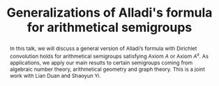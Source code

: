 ---
agnt_event: true
event_name: Algebra, Geometry, and Number Theory Seminar 
event_organization: University of South Carolina 
event_url: https://www.scagnt.org/seminar/2021/
event_date: 2021-04-23
time: 3:30-4:30pm
speaker: 
  first: Ning
  middle: 
  last: Ma
speaker_url:
speaker_affiliation: SUNY Buffalo
speaker_affiliation_abbr: UB
title: Generalizations of Alladi's formula for arithmetical semigroups
abstract: In this talk, we will discuss a general version of Alladi’s formula with Dirichlet convolution holds for arithmetical semigroups satisfying Axiom $A$ or Axiom $A^\sharp$. As applications, we apply our main results to certain semigroups coming from algebraic number theory, arithmetical geometry and graph theory. This is a joint work with Lian Duan and Shaoyun Yi. 
vid_conf_url: https://us02web.zoom.us/j/89152240695?pwd=SytlL1RpUlQ4T1JUck92d0FPV1d0QT09
vid_conf_pw: 379495
recording_url: ""
draft: false # needs to be set false to have the information published on the seminar page
categories:
- Seminar 
tags:
- Research # research, learning, ... 
---